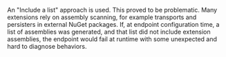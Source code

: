 An "Include a list" approach is used. This proved to be problematic. Many extensions rely on assembly scanning, for example transports and persisters in external NuGet packages. If, at endpoint configuration time, a list of assemblies was generated, and that list did not include extension assemblies, the endpoint would fail at runtime with some unexpected and hard to diagnose behaviors.